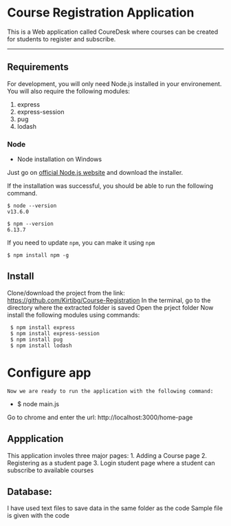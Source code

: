 # Course Registration Application

This is a Web application called CoureDesk where courses can be created for students to register and subscribe. 

---
## Requirements

For development, you will only need Node.js installed in your environement. You will also require the following modules:
1. express
2. express-session
3. pug
4. lodash 

### Node
-  Node installation on Windows

  Just go on [official Node.js website](https://nodejs.org/) and download the installer.


If the installation was successful, you should be able to run the following command.

    $ node --version
    v13.6.0

    $ npm --version
    6.13.7

If you need to update `npm`, you can make it using `npm`

    $ npm install npm -g


## Install

   Clone/download the project from the link: https://github.com/Kirtibg/Course-Registration
   In the terminal, go to the directory where the extracted folder is saved
   Open the prject folder 
   Now install the following modules using commands:
   
     $ npm install express
     $ npm install express-session
     $ npm install pug
     $ npm install lodash 





# Configure app

    Now we are ready to run the application with the following command:
-
    $ node main.js
 
Go to chrome and enter the url: http://localhost:3000/home-page



## Appplication
This application involes three major pages:
    1. Adding a Course page
    2. Registering as a student page
    3. Login student page where a student can subscribe to available courses
    
## Database:
   I have used text files to save data in the same folder as the code
   Sample file is given with the code
